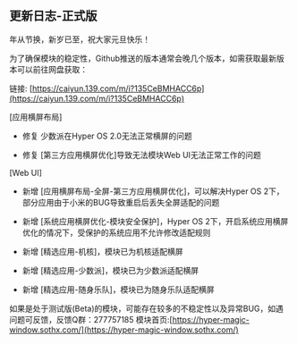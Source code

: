 ## 更新日志-正式版

年从节换，新岁已至，祝大家元旦快乐！

为了确保模块的稳定性，Github推送的版本通常会晚几个版本，如需获取最新版本可以前往网盘获取：

链接: [https://caiyun.139.com/m/i?135CeBMHACC6p](https://caiyun.139.com/m/i?135CeBMHACC6p)

[应用横屏布局]

- 修复 少数派在Hyper OS 2.0无法正常横屏的问题

- 修复 [第三方应用横屏优化]导致无法模块Web UI无法正常工作的问题

[Web UI]

- 新增 [应用横屏布局-全屏-第三方应用横屏优化]，可以解决Hyper OS 2下，部分应用由于小米的BUG导致重启后丢失全屏适配的问题

- 新增 [系统应用横屏优化-模块安全保护]，Hyper OS 2下，开启系统应用横屏优化的情况下，受保护的系统应用不允许修改适配规则

- 新增 [精选应用-机核]，模块已为机核适配横屏

- 新增 [精选应用-少数派]，模块已为少数派适配横屏

- 新增 [精选应用-随身乐队]，模块已为随身乐队适配横屏

如果是处于测试版(Beta)的模块，可能存在较多的不稳定性以及异常BUG，如遇问题可反馈，反馈Q群：277757185
模块首页:[https://hyper-magic-window.sothx.com/](https://hyper-magic-window.sothx.com/)